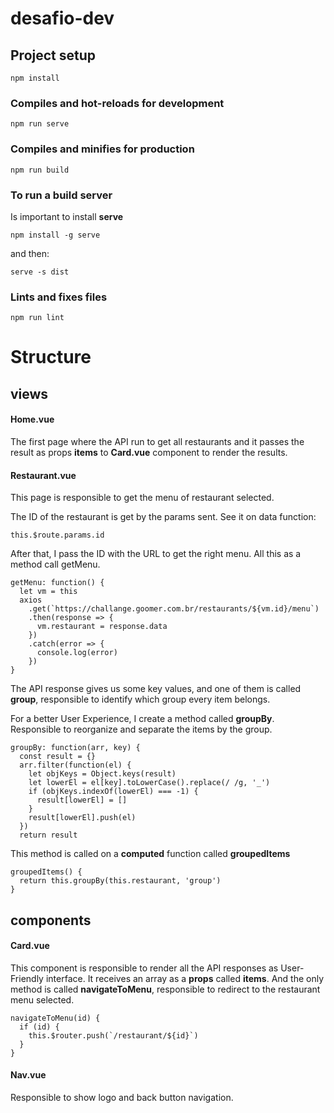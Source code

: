 # desafio-dev

## Project setup
```
npm install
```

### Compiles and hot-reloads for development
```
npm run serve
```

### Compiles and minifies for production
```
npm run build
```

### To run a build server
Is important to install **serve**
```
npm install -g serve
```
and then:
```
serve -s dist
```

### Lints and fixes files
```
npm run lint
```
# Structure

## views

#### Home.vue
The first page where the API run to get all restaurants and it passes the result as props **items** to **Card.vue** component to render the results.

#### Restaurant.vue
This page is responsible to get the menu of restaurant selected.

The ID of the restaurant is get by the params sent.
See it on data function:
```
this.$route.params.id
```

After that, I pass the ID with the URL to get the right menu. All this as a method call getMenu.
```
getMenu: function() {
  let vm = this
  axios
    .get(`https://challange.goomer.com.br/restaurants/${vm.id}/menu`)
    .then(response => {
      vm.restaurant = response.data
    })
    .catch(error => {
      console.log(error)
    })
}
```
The API response gives us some key values, and one of them is called **group**, responsible to identify which group every item belongs.

For a better User Experience, I create a method called **groupBy**. Responsible to reorganize and separate the items by the group.
```
groupBy: function(arr, key) {
  const result = {}
  arr.filter(function(el) {
    let objKeys = Object.keys(result)
    let lowerEl = el[key].toLowerCase().replace(/ /g, '_')
    if (objKeys.indexOf(lowerEl) === -1) {
      result[lowerEl] = []
    }
    result[lowerEl].push(el)
  })
  return result
```
This method is called on a **computed** function called **groupedItems**
```
groupedItems() {
  return this.groupBy(this.restaurant, 'group')
}
```

## components
#### Card.vue
This component is responsible to render all the API responses as User-Friendly interface.
It receives an array as a **props** called **items**.
And the only method is called **navigateToMenu**, responsible to redirect to the restaurant menu selected.
```
navigateToMenu(id) {
  if (id) {
    this.$router.push(`/restaurant/${id}`)
  }
}
```
#### Nav.vue
Responsible to show logo and back button navigation.


